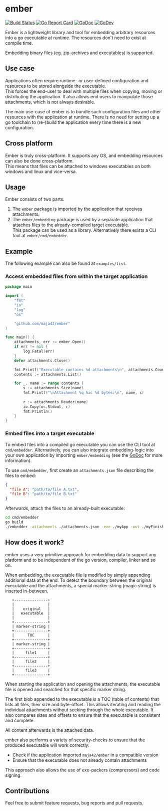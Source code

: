 # ember

[![Build Status](https://travis-ci.com/maja42/ember.svg?branch=master)](https://travis-ci.com/maja42/ember)
[![Go Report Card](https://goreportcard.com/badge/github.com/maja42/ember)](https://goreportcard.com/report/github.com/maja42/ember)
[![GoDoc](https://godoc.org/github.com/maja42/ember?status.svg)](https://godoc.org/github.com/maja42/ember)
[![GoDev](https://img.shields.io/badge/go.dev-reference-blue)](https://godoc.org/github.com/maja42/ember)

Ember is a lightweight library and tool for embedding arbitrary resources into a go executable at runtime.
The resources don't need to exist at compile time.

Embedding binary files (eg. zip-archives and executables) is supported.

## Use case

Applications often require runtime- or user-defined configuration and resources to be stored alongside
the executable. \
This forces the end-user to deal with multiple files when copying, moving or distributing the application. 
It also allows end users to manipulate those attachments, which is not always desirable.

The main use-case of ember is to bundle such configuration files and other resources with the application at runtime.
There is no need for setting up a go toolchain to (re-)build the application every time there is a new configuration.

## Cross platform

Ember is truly cross-platform. It supports any OS, and embedding resources can also be done cross-platform. \
This means that files can be attached to windows executables on both windows and linux and vice-versa.

## Usage

Ember consists of two parts. 
1. The `ember` package is imported by the application that receives attachments.
2. The `ember/embedding` package is used by a separate application that attaches files to the already-compiled target executable. \
This package can be used as a library. Alternatively there exists a CLI tool at `ember/cmd/embedder`.

## Example

The following example can also be found at `examples/list`.

### Access embedded files from within the target application

```go
package main

import (
	"fmt"
	"io"
	"log"
	"os"

	"github.com/maja42/ember"
)

func main() {
	attachments, err := ember.Open()
	if err != nil {
		log.Fatal(err)
	}
	defer attachments.Close()

	fmt.Printf("Executable contains %d attachments\n", attachments.Count())
	contents := attachments.List()

	for _, name := range contents {
		s := attachments.Size(name)
		fmt.Printf("\nAttachment %q has %d bytes:\n", name, s)
		
		r := attachments.Reader(name)
		io.Copy(os.Stdout, r)
		fmt.Println()
	}
}
```

### Embed files into a target executable

To embed files into a compiled go executable you can use the CLI tool at `cmd/embedder`. 
Alternatively, you can also integrate embedding-logic into your own application by importing `ember/embedding` (see the [GoDoc](https://godoc.org/github.com/maja42/ember/embedding) for more information).

To use `cmd/embedder`, first create an `attachments.json` file describing the files to embed:

```json
{
  "file A": "path/to/file A.txt",
  "file B": "path/to/file B.txt"
}
```

Afterwards, attach the files to an already-built executable:

```bash
cd cmd/embedder
go build
./embedder -attachments ./attachments.json -exe ./myApp -out ./myFinishedApp
```

## How does it work?

ember uses a very primitive approach for embedding data to support any platform and to be independent of the go version, compiler, linker and so on.

When embedding, the executable file is modified by simply appending additional data at the end.
To detect the boundary between the original executable and the attachments, a special marker-string (magic string) is inserted in-between.


```
   +---------------+
   |               |
   |    original   |
   |   executable  |
   |               |
   +---------------+
   | marker-string |
   +---------------+
   |      TOC      |
   +---------------+
   | marker-string |
   +---------------+
   |     file1     | 
   +---------------+
   |     file2     |
   +---------------+
   |     file3     |
   +---------------+
```

When starting the application and opening the attachments, the executable file is opened and searched for that specific marker string.

The first blob appended to the executable is a TOC (table of contents) that lists all files, their size and byte-offset.
This allows iterating and reading the individual attachments without seeking through the whole executable.
It also compares sizes and offsets to ensure that the executable is consistent and complete.

All content afterwards is the attached data.

ember also performs a variety of security-checks to ensure that the produced executable will work correctly:
- Check if the application imported `maja42/ember` in a compatible version
- Ensure that the executable does not already contain attachments

This approach also allows the use of exe-packers (compressors) and code signing.

## Contributions

Feel free to submit feature requests, bug reports and pull requests.
